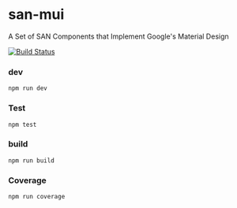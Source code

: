 # san-mui

A Set of SAN Components that Implement Google's Material Design

[![Build Status](https://travis-ci.org/ecomfe/san-mui.svg?style=flat)](https://travis-ci.org/ecomfe/san-mui)

### dev
    
    npm run dev


### Test

    npm test


### build

    npm run build
    
    
### Coverage
    
    npm run coverage
   

